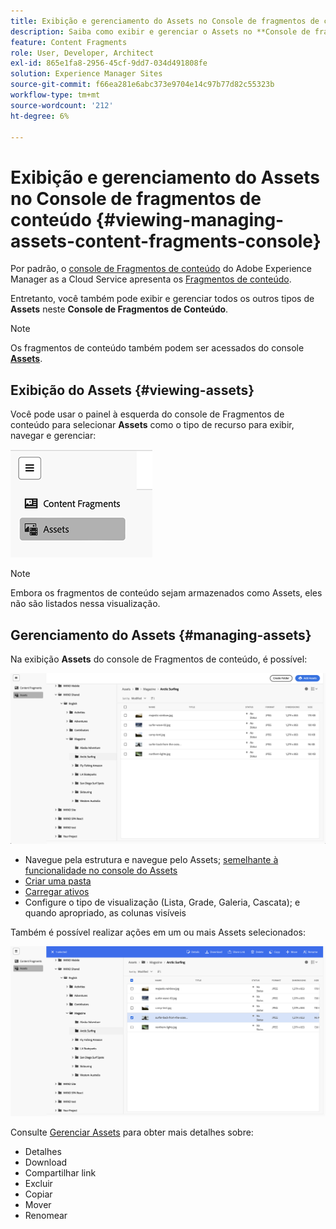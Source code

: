 ```yaml
---
title: Exibição e gerenciamento do Assets no Console de fragmentos de conteúdo
description: Saiba como exibir e gerenciar o Assets no **Console de fragmentos de conteúdo** do Adobe Experience Manager as a Cloud Service.
feature: Content Fragments
role: User, Developer, Architect
exl-id: 865e1fa8-2956-45cf-9dd7-034d491808fe
solution: Experience Manager Sites
source-git-commit: f66ea281e6abc373e9704e14c97b77d82c55323b
workflow-type: tm+mt
source-wordcount: '212'
ht-degree: 6%

---
```


# Exibição e gerenciamento do Assets no Console de fragmentos de conteúdo {#viewing-managing-assets-content-fragments-console}

Por padrão, o [console de Fragmentos de conteúdo](/help/sites-cloud/administering/content-fragments/managing.md#content-fragments-console) do Adobe Experience Manager as a Cloud Service apresenta os [Fragmentos de conteúdo](/help/sites-cloud/administering/content-fragments/overview.md).

Entretanto, você também pode exibir e gerenciar todos os outros tipos de **Assets** neste **Console de Fragmentos de Conteúdo**.

>[!NOTE]
>
>Os fragmentos de conteúdo também podem ser acessados do console **[Assets](/help/assets/overview.md)**.

## Exibição do Assets {#viewing-assets}

Você pode usar o painel à esquerda do console de Fragmentos de conteúdo para selecionar **Assets** como o tipo de recurso para exibir, navegar e gerenciar:

![Console de Fragmentos de conteúdo - navegação](/help/sites-cloud/administering/content-fragments/assets/cf-console-assets-navigation.png)

>[!NOTE]
>
>Embora os fragmentos de conteúdo sejam armazenados como Assets, eles não são listados nessa visualização.

## Gerenciamento do Assets {#managing-assets}

Na exibição **Assets** do console de Fragmentos de conteúdo, é possível:

![Console de Fragmentos de conteúdo - navegar pelo ativo](/help/sites-cloud/administering/content-fragments/assets/cf-console-assets-browse.png)

* Navegue pela estrutura e navegue pelo Assets; [semelhante à funcionalidade no console do Assets](/help/assets/navigate-assets-view.md)
* [Criar uma pasta](/help/assets/manage-digital-assets.md#creating-folders)
* [Carregar ativos](/help/assets/add-delete-assets-view.md)
* Configure o tipo de visualização (Lista, Grade, Galeria, Cascata); e quando apropriado, as colunas visíveis

Também é possível realizar ações em um ou mais Assets selecionados:

![Console de Fragmentos de conteúdo - ações para o ativo selecionado](/help/sites-cloud/administering/content-fragments/assets/cf-console-assets-actions.png)

Consulte [Gerenciar Assets](/help/assets/manage-organize-assets-view.md) para obter mais detalhes sobre:

* Detalhes
* Download
* Compartilhar link
* Excluir
* Copiar
* Mover
* Renomear
